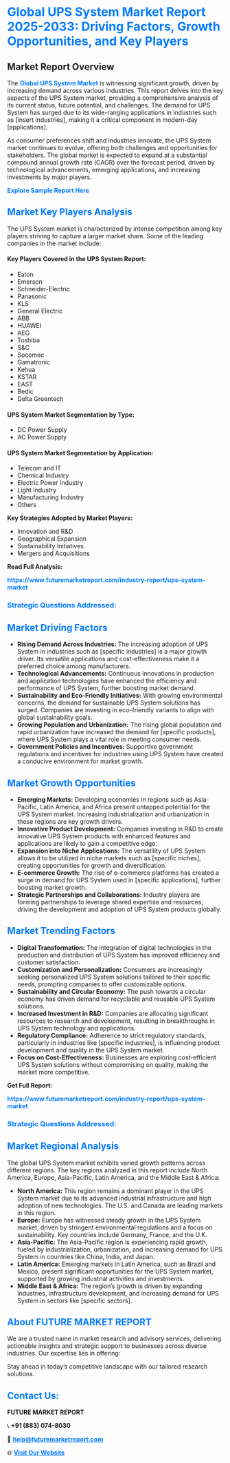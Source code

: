 <h1 style="color: #007BFF;">Global UPS System Market Report 2025-2033: Driving Factors, Growth Opportunities, and Key Players</h1>

<section id="overview">
<h2>Market Report Overview</h2>
<p>The <a href="https://www.futuremarketreport.com/industry-report/ups-system-market" style="color: #007BFF; text-decoration: none;"><strong>Global UPS System Market</strong></a> is witnessing significant growth, driven by increasing demand across various industries. This report delves into the key aspects of the UPS System market, providing a comprehensive analysis of its current status, future potential, and challenges. The demand for UPS System has surged due to its wide-ranging applications in industries such as [insert industries], making it a critical component in modern-day [applications].</p>
<p>As consumer preferences shift and industries innovate, the UPS System market continues to evolve, offering both challenges and opportunities for stakeholders. The global market is expected to expand at a substantial compound annual growth rate (CAGR) over the forecast period, driven by technological advancements, emerging applications, and increasing investments by major players.</p>
</section>

<section id="overview">
<p><a href="https://www.futuremarketreport.com/request-sample/reportId=105248" style="color: #007BFF; text-decoration: none;"><strong>Explore Sample Report Here</strong></a></p>
</section>

<section id="key-players">
<h2 style="color: #007BFF;">Market Key Players Analysis</h2>
<p>The UPS System market is characterized by intense competition among key players striving to capture a larger market share. Some of the leading companies in the market include:</p>
<h4>Key Players Covered in the UPS System Report:</h4>
<ul><li>Eaton</li><li>Emerson</li><li>Schneider-Electric</li><li>Panasonic</li><li>KLS</li><li>General Electric</li><li>ABB</li><li>HUAWEI</li><li>AEG</li><li>Toshiba</li><li>S&amp;C</li><li>Socomec</li><li>Gamatronic</li><li>Kehua</li><li>KSTAR</li><li>EAST</li><li>Bedic</li><li>Delta Greentech</li></ul>
<h4>UPS System Market Segmentation by Type:</h4>
<ul><li>DC Power Supply</li><li>AC Power Supply</li></ul>

<h4>UPS System Market Segmentation by Application:</h4>
<ul><li>Telecom and IT</li><li>Chemical Industry</li><li>Electric Power Industry</li><li>Light Industry</li><li>Manufacturing Industry</li><li>Others</li></ul>
<p><strong>Key Strategies Adopted by Market Players:</strong></p>
<ul>
<li>Innovation and R&D</li>
<li>Geographical Expansion</li>
<li>Sustainability Initiatives</li>
<li>Mergers and Acquisitions</li>
</ul>
</section>

<section>
<p><strong>Read Full Analysis: </strong></p><a href="https://www.futuremarketreport.com/industry-report/ups-system-market" style="color: #007BFF; text-decoration: none;"><strong>https://www.futuremarketreport.com/industry-report/ups-system-market</strong></a>
<h3 style="color: #007BFF;">Strategic Questions Addressed:</h3>
</section>

<section id="driving-factors">
<h2 style="color: #007BFF;">Market Driving Factors</h2>
<ul>
<li><strong>Rising Demand Across Industries:</strong> The increasing adoption of UPS System in industries such as [specific industries] is a major growth driver. Its versatile applications and cost-effectiveness make it a preferred choice among manufacturers.</li>
<li><strong>Technological Advancements:</strong> Continuous innovations in production and application technologies have enhanced the efficiency and performance of UPS System, further boosting market demand.</li>
<li><strong>Sustainability and Eco-Friendly Initiatives:</strong> With growing environmental concerns, the demand for sustainable UPS System solutions has surged. Companies are investing in eco-friendly variants to align with global sustainability goals.</li>
<li><strong>Growing Population and Urbanization:</strong> The rising global population and rapid urbanization have increased the demand for [specific products], where UPS System plays a vital role in meeting consumer needs.</li>
<li><strong>Government Policies and Incentives:</strong> Supportive government regulations and incentives for industries using UPS System have created a conducive environment for market growth.</li>
</ul>
</section>

<section id="growth-opportunities">
<h2 style="color: #007BFF;">Market Growth Opportunities</h2>
<ul>
<li><strong>Emerging Markets:</strong> Developing economies in regions such as Asia-Pacific, Latin America, and Africa present untapped potential for the UPS System market. Increasing industrialization and urbanization in these regions are key growth drivers.</li>
<li><strong>Innovative Product Development:</strong> Companies investing in R&D to create innovative UPS System products with enhanced features and applications are likely to gain a competitive edge.</li>
<li><strong>Expansion into Niche Applications:</strong> The versatility of UPS System allows it to be utilized in niche markets such as [specific niches], creating opportunities for growth and diversification.</li>
<li><strong>E-commerce Growth:</strong> The rise of e-commerce platforms has created a surge in demand for UPS System used in [specific applications], further boosting market growth.</li>
<li><strong>Strategic Partnerships and Collaborations:</strong> Industry players are forming partnerships to leverage shared expertise and resources, driving the development and adoption of UPS System products globally.</li>
</ul>
</section>

<section id="trending-factors">
<h2 style="color: #007BFF;">Market Trending Factors</h2>
<ul>
<li><strong>Digital Transformation:</strong> The integration of digital technologies in the production and distribution of UPS System has improved efficiency and customer satisfaction.</li>
<li><strong>Customization and Personalization:</strong> Consumers are increasingly seeking personalized UPS System solutions tailored to their specific needs, prompting companies to offer customizable options.</li>
<li><strong>Sustainability and Circular Economy:</strong> The push towards a circular economy has driven demand for recyclable and reusable UPS System solutions.</li>
<li><strong>Increased Investment in R&D:</strong> Companies are allocating significant resources to research and development, resulting in breakthroughs in UPS System technology and applications.</li>
<li><strong>Regulatory Compliance:</strong> Adherence to strict regulatory standards, particularly in industries like [specific industries], is influencing product development and quality in the UPS System market.</li>
<li><strong>Focus on Cost-Effectiveness:</strong> Businesses are exploring cost-efficient UPS System solutions without compromising on quality, making the market more competitive.</li>
</ul>
</section>

<section>
<p><strong>Get Full Report: </strong></p><a href="https://www.futuremarketreport.com/industry-report/ups-system-market" style="color: #007BFF; text-decoration: none;"><strong>https://www.futuremarketreport.com/industry-report/ups-system-market</strong></a>
<h3 style="color: #007BFF;">Strategic Questions Addressed:</h3>
</section>


<section id="regional-analysis">
<h2 style="color: #007BFF;">Market Regional Analysis</h2>
<p>The global UPS System market exhibits varied growth patterns across different regions. The key regions analyzed in this report include North America, Europe, Asia-Pacific, Latin America, and the Middle East & Africa:</p>
<ul>
<li><strong>North America:</strong> This region remains a dominant player in the UPS System market due to its advanced industrial infrastructure and high adoption of new technologies. The U.S. and Canada are leading markets in this region.</li>
<li><strong>Europe:</strong> Europe has witnessed steady growth in the UPS System market, driven by stringent environmental regulations and a focus on sustainability. Key countries include Germany, France, and the U.K.</li>
<li><strong>Asia-Pacific:</strong> The Asia-Pacific region is experiencing rapid growth, fueled by industrialization, urbanization, and increasing demand for UPS System in countries like China, India, and Japan.</li>
<li><strong>Latin America:</strong> Emerging markets in Latin America, such as Brazil and Mexico, present significant opportunities for the UPS System market, supported by growing industrial activities and investments.</li>
<li><strong>Middle East & Africa:</strong> The region’s growth is driven by expanding industries, infrastructure development, and increasing demand for UPS System in sectors like [specific sectors].</li>
</ul>
</section>

<footer>
<h2 style="color: #007BFF;">About FUTURE MARKET REPORT</h2>
<p>We are a trusted name in market research and advisory services, delivering actionable insights and strategic support to businesses across diverse industries. Our expertise lies in offering:</p>

<p>Stay ahead in today’s competitive landscape with our tailored research solutions.</p>

<h2 style="color: #007BFF;">Contact Us:</h2>
<p><strong>FUTURE MARKET REPORT</strong></p>
<p>📞 <strong>+91 (883) 074-8030</strong></p>
<p>📧 <strong><a href="mailto:help@futuremarketreport.com" style="color: #007BFF;">help@futuremarketreport.com</a></strong></p>
<p>🌐 <strong><a href="https://www.futuremarketreport.com/" style="color: #007BFF;">Visit Our Website</a></strong></p>
</footer>